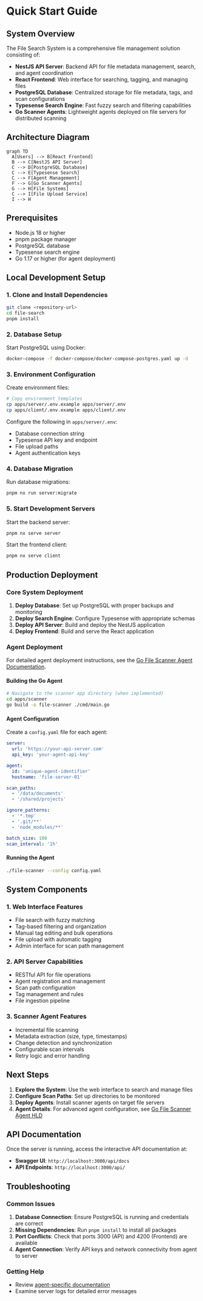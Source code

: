 # Quick Start Guide

## System Overview

The File Search System is a comprehensive file management solution consisting of:

- **NestJS API Server**: Backend API for file metadata management, search, and agent coordination
- **React Frontend**: Web interface for searching, tagging, and managing files
- **PostgreSQL Database**: Centralized storage for file metadata, tags, and scan configurations
- **Typesense Search Engine**: Fast fuzzy search and filtering capabilities
- **Go Scanner Agents**: Lightweight agents deployed on file servers for distributed scanning

## Architecture Diagram

```mermaid
graph TD
  A[Users] --> B[React Frontend]
  B --> C[NestJS API Server]
  C --> D[PostgreSQL Database]
  C --> E[Typesense Search]
  C --> F[Agent Management]
  F --> G[Go Scanner Agents]
  G --> H[File Systems]
  C --> I[File Upload Service]
  I --> H
```

## Prerequisites

- Node.js 18 or higher
- pnpm package manager
- PostgreSQL database
- Typesense search engine
- Go 1.17 or higher (for agent deployment)

## Local Development Setup

### 1. Clone and Install Dependencies

```bash
git clone <repository-url>
cd file-search
pnpm install
```

### 2. Database Setup

Start PostgreSQL using Docker:

```bash
docker-compose -f docker-compose/docker-compose-postgres.yaml up -d
```

### 3. Environment Configuration

Create environment files:

```bash
# Copy environment templates
cp apps/server/.env.example apps/server/.env
cp apps/client/.env.example apps/client/.env
```

Configure the following in `apps/server/.env`:

- Database connection string
- Typesense API key and endpoint
- File upload paths
- Agent authentication keys

### 4. Database Migration

Run database migrations:

```bash
pnpm nx run server:migrate
```

### 5. Start Development Servers

Start the backend server:

```bash
pnpm nx serve server
```

Start the frontend client:

```bash
pnpm nx serve client
```

## Production Deployment

### Core System Deployment

1. **Deploy Database**: Set up PostgreSQL with proper backups and monitoring
2. **Deploy Search Engine**: Configure Typesense with appropriate schemas
3. **Deploy API Server**: Build and deploy the NestJS application
4. **Deploy Frontend**: Build and serve the React application

### Agent Deployment

For detailed agent deployment instructions, see the [Go File Scanner Agent Documentation](./HLD-Go-File-Scanner.md).

#### Building the Go Agent

```bash
# Navigate to the scanner app directory (when implemented)
cd apps/scanner
go build -o file-scanner ./cmd/main.go
```

#### Agent Configuration

Create a `config.yaml` file for each agent:

```yaml
server:
  url: 'https://your-api-server.com'
  api_key: 'your-agent-api-key'

agent:
  id: 'unique-agent-identifier'
  hostname: 'file-server-01'

scan_paths:
  - '/data/documents'
  - '/shared/projects'

ignore_patterns:
  - '*.tmp'
  - '.git/**'
  - 'node_modules/**'

batch_size: 100
scan_interval: '1h'
```

#### Running the Agent

```bash
./file-scanner --config config.yaml
```

## System Components

### 1. Web Interface Features

- File search with fuzzy matching
- Tag-based filtering and organization
- Manual tag editing and bulk operations
- File upload with automatic tagging
- Admin interface for scan path management

### 2. API Server Capabilities

- RESTful API for file operations
- Agent registration and management
- Scan path configuration
- Tag management and rules
- File ingestion pipeline

### 3. Scanner Agent Features

- Incremental file scanning
- Metadata extraction (size, type, timestamps)
- Change detection and synchronization
- Configurable scan intervals
- Retry logic and error handling

## Next Steps

1. **Explore the System**: Use the web interface to search and manage files
2. **Configure Scan Paths**: Set up directories to be monitored
3. **Deploy Agents**: Install scanner agents on target file servers
4. **Agent Details**: For advanced agent configuration, see [Go File Scanner Agent HLD](./HLD-Go-File-Scanner.md)

## API Documentation

Once the server is running, access the interactive API documentation at:

- **Swagger UI**: `http://localhost:3000/api/docs`
- **API Endpoints**: `http://localhost:3000/api/`

## Troubleshooting

### Common Issues

1. **Database Connection**: Ensure PostgreSQL is running and credentials are correct
2. **Missing Dependencies**: Run `pnpm install` to install all packages
3. **Port Conflicts**: Check that ports 3000 (API) and 4200 (Frontend) are available
4. **Agent Connection**: Verify API keys and network connectivity from agent to server

### Getting Help

- Review [agent-specific documentation](./HLD-Go-File-Scanner.md)
- Examine server logs for detailed error messages
